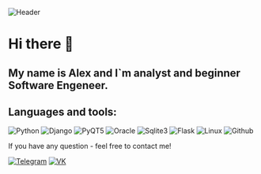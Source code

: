  ![Header](https://github.com/leucochloris/leucochloris/blob/main/assets/68747470733a2f2f696d616765732e73717561726573706163652d63646e2e636f6d2f636f6e74656e742f76312f3533336166353530653462306133326265306234633735382f313437383031343235323034332d365337344c3151424a464d564c3643564.gif)

# Hi there 👋
## My name is Alex and I\`m analyst and beginner Software Engeneer.

## Languages and tools: 
![Python](https://img.shields.io/badge/-Python-black?style=plastic&logo=Python) 
![Django](https://img.shields.io/badge/-Django-green?style=plastic&logo=Django)
![PyQT5](https://img.shields.io/badge/-PyQT5-red?style=plastic&logo=Python) 
![Oracle](https://img.shields.io/badge/-Oracle-grey?style=plastic&logo=Oracle) 
![Sqlite3](https://img.shields.io/badge/-Sqlite3-grey?style=plastic&logo=Oracle)
![Flask](https://img.shields.io/badge/-Flask-orange?style=plastic&logo=Flask) 
![Linux](https://img.shields.io/badge/-Linux-blue?style=plastic&logo=Linux) 
![Github](https://img.shields.io/badge/-Github-white?style=plastic&logo=Github) 

If you have any question - feel free to contact me! 

[![Telegram](https://img.shields.io/badge/-Telegram-black?style=plastic&logo=Telegram)](https://t.me/leucochloris)
[![VK](https://img.shields.io/badge/-VK-black?style=plastic&logo=VK)](https://vk.com/funnymanalex)
